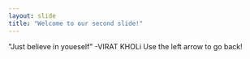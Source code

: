 ```yaml
---
layout: slide
title: "Welcome to our second slide!"
---
```

"Just believe in youeself" -VIRAT KHOLi
Use the left arrow to go back!
